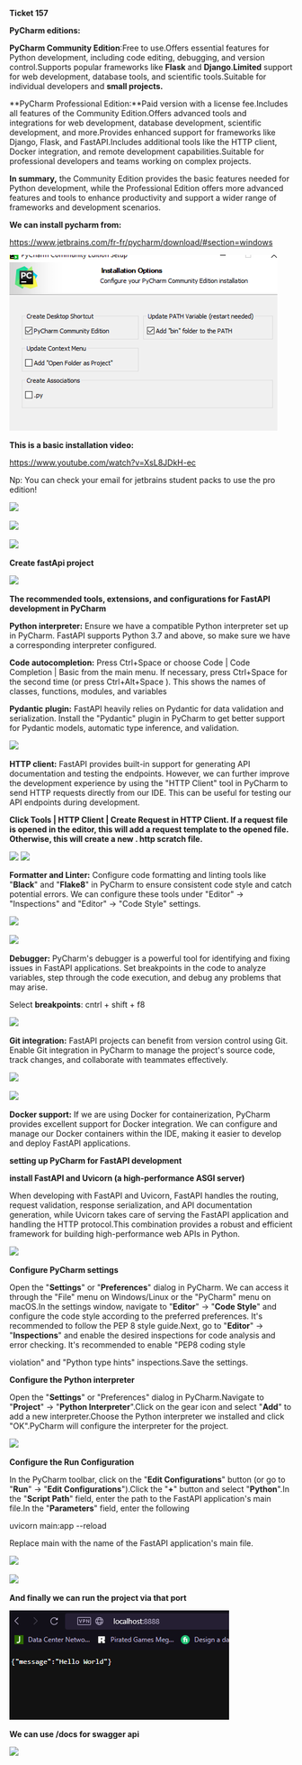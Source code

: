 ﻿**Ticket 157** 

**PyCharm editions:**

**PyCharm Community Edition**:Free to use.Offers essential features for Python development, including code editing, debugging, and version control.Supports popular frameworks like **Flask** and **Django**.**Limited** support for web development, database tools, and scientific tools.Suitable for individual developers and **small projects.**

**PyCharm Professional Edition:**Paid version with a license fee.Includes all features of the Community Edition.Offers advanced tools and integrations for web development, database development, scientific development, and more.Provides enhanced support for frameworks like Django, Flask, and FastAPI.Includes additional tools like the HTTP client, Docker integration, and remote development capabilities.Suitable for professional developers and teams working on complex projects.

**In summary,** the Community Edition provides the basic features needed for Python development, while the Professional Edition offers more advanced features and tools to enhance productivity and support a wider range of frameworks and development scenarios. 

**We can install pycharm from:**

<https://www.jetbrains.com/fr-fr/pycharm/download/#section=windows>

![](Aspose.Words.6adb8255-b0f2-4aa4-928d-aa19de95707f.001.png)

**This is a basic installation video:**

<https://www.youtube.com/watch?v=XsL8JDkH-ec>

Np: You can check your email for jetbrains student packs to use the pro edition!


![](Aspose.Words.6adb8255-b0f2-4aa4-928d-aa19de95707f.002.png)

![](Aspose.Words.6adb8255-b0f2-4aa4-928d-aa19de95707f.003.png)

![](Aspose.Words.6adb8255-b0f2-4aa4-928d-aa19de95707f.004.png)

**Create fastApi project**

![](Aspose.Words.6adb8255-b0f2-4aa4-928d-aa19de95707f.005.png)

**The recommended tools, extensions, and configurations for FastAPI development in PyCharm**

**Python interpreter:** Ensure we have a compatible Python interpreter set up in PyCharm. FastAPI supports Python 3.7 and above, so make sure we have a corresponding interpreter configured.

**Code autocompletion:** Press Ctrl+Space or choose Code | Code Completion | Basic from the main menu. If necessary, press Ctrl+Space for the second time (or press Ctrl+Alt+Space ). This shows the names of classes, functions, modules, and variables

**Pydantic plugin:** FastAPI heavily relies on Pydantic for data validation and serialization. Install the "Pydantic" plugin in PyCharm to get better support for Pydantic models, automatic type inference, and validation.

![](Aspose.Words.6adb8255-b0f2-4aa4-928d-aa19de95707f.006.png)

**HTTP client:** FastAPI provides built-in support for generating API documentation and testing the endpoints. However, we can further improve the development experience by using the "HTTP Client" tool in PyCharm to send HTTP requests directly from our IDE. This can be useful for testing our API endpoints during development.

**Click Tools | HTTP Client | Create Request in HTTP Client. If a request file is opened in the editor, this will add a request template to the opened file. Otherwise, this will create a new . http scratch file.**

![](Aspose.Words.6adb8255-b0f2-4aa4-928d-aa19de95707f.007.png)	**![](Aspose.Words.6adb8255-b0f2-4aa4-928d-aa19de95707f.008.png)**

**Formatter and Linter:** Configure code formatting and linting tools like "**Black**" and "**Flake8**" in PyCharm to ensure consistent code style and catch potential errors. We can configure these tools under "Editor" -> "Inspections" and "Editor" -> "Code Style" settings.

![](Aspose.Words.6adb8255-b0f2-4aa4-928d-aa19de95707f.009.png)

![](Aspose.Words.6adb8255-b0f2-4aa4-928d-aa19de95707f.010.png)

**Debugger:** PyCharm's debugger is a powerful tool for identifying and fixing issues in FastAPI applications. Set breakpoints in the code to analyze variables, step through the code execution, and debug any problems that may arise.

Select **breakpoints**: cntrl + shift + f8

![](Aspose.Words.6adb8255-b0f2-4aa4-928d-aa19de95707f.011.png)

**Git integration:** FastAPI projects can benefit from version control using Git. Enable Git integration in PyCharm to manage the project's source code, track changes, and collaborate with teammates effectively.

![](Aspose.Words.6adb8255-b0f2-4aa4-928d-aa19de95707f.012.png)

![](Aspose.Words.6adb8255-b0f2-4aa4-928d-aa19de95707f.013.png)

**Docker support:** If we are using Docker for containerization, PyCharm provides excellent support for Docker integration. We can configure and manage our Docker containers within the IDE, making it easier to develop and deploy FastAPI applications.

**setting up PyCharm for FastAPI development**

**install FastAPI and Uvicorn (a high-performance ASGI server)**

When developing with FastAPI and Uvicorn, FastAPI handles the routing, request validation, response serialization, and API documentation generation, while Uvicorn takes care of serving the FastAPI application and handling the HTTP protocol.This combination provides a robust and efficient framework for building high-performance web APIs in Python.

![](Aspose.Words.6adb8255-b0f2-4aa4-928d-aa19de95707f.014.png)

**Configure PyCharm settings**

Open the "**Settings**" or "**Preferences**" dialog in PyCharm. We can access it through the "File" menu on Windows/Linux or the "PyCharm" menu on macOS.In the settings window, navigate to "**Editor**" -> "**Code Style**" and configure the code style according to the preferred preferences. It's recommended to follow the PEP 8 style guide.Next, go to "**Editor**" -> "**Inspections**" and enable the desired inspections for code analysis and error checking. It's recommended to enable "PEP8 coding style 

violation" and "Python type hints" inspections.Save the settings.

**Configure the Python interpreter**

Open the "**Settings**" or "Preferences" dialog in PyCharm.Navigate to "**Project**" -> "**Python Interpreter**".Click on the gear icon and select "**Add**" to add a new interpreter.Choose the Python interpreter we installed and click "OK".PyCharm will configure the interpreter for the project.

![](Aspose.Words.6adb8255-b0f2-4aa4-928d-aa19de95707f.015.png)

**Configure the Run Configuration**

In the PyCharm toolbar, click on the "**Edit Configurations**" button (or go to "**Run**" -> "**Edit Configurations**").Click the "**+**" button and select "**Python**".In the "**Script Path**" field, enter the path to the FastAPI application's main file.In the "**Parameters**" field, enter the following

uvicorn main:app --reload

Replace main with the name of the FastAPI application's main file.

![](Aspose.Words.6adb8255-b0f2-4aa4-928d-aa19de95707f.016.png)

![](Aspose.Words.6adb8255-b0f2-4aa4-928d-aa19de95707f.017.png)

**And finally we can run the project via that port**

![](Aspose.Words.6adb8255-b0f2-4aa4-928d-aa19de95707f.018.png)

**We can use /docs for swagger api**

![](Aspose.Words.6adb8255-b0f2-4aa4-928d-aa19de95707f.019.png)


